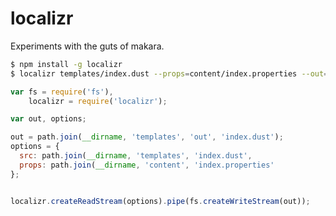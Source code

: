 localizr
========

Experiments with the guts of makara.

```bash
$ npm install -g localizr
$ localizr templates/index.dust --props=content/index.properties --out=templates/out
```

```javascript
var fs = require('fs'),
    localizr = require('localizr');

var out, options;

out = path.join(__dirname, 'templates', 'out', 'index.dust');
options = {
  src: path.join(__dirname, 'templates', 'index.dust',
  props: path.join(__dirname, 'content', 'index.properties'
};


localizr.createReadStream(options).pipe(fs.createWriteStream(out));
```
